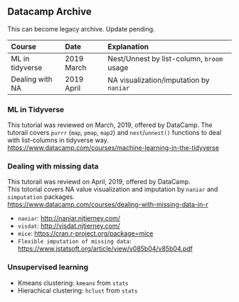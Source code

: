 ## Datacamp Archive

This can become legacy archive. Update pending.


|**Course**  | **Date**                         | **Explanation**                              |
| :---------------| :-------------------------- | :------------------------------------------- |
| ML in tidyverse | 2019 March                  |  Nest/Unnest by list-column, `broom` usage   |
| Dealing with NA | 2019 April                  |  NA visualization/imputation by `naniar`     |


###  ML in Tidyverse   
This tutorial was reviewed on March, 2019, offered by DataCamp.
The tutorail covers `purrr` (`map`, `pmap`, `map2`) and `nest`/`unnest()` functions to deal with list-columns in tidyverse way.  
https://www.datacamp.com/courses/machine-learning-in-the-tidyverse  

### Dealing with missing data  
This tutorail was reviewd on April, 2019, offered by DataCamp.  
This totorial covers NA value visualization and imputation by `naniar` and `simputation` packages.  
https://www.datacamp.com/courses/dealing-with-missing-data-in-r

- `naniar`: http://naniar.njtierney.com/  
- `visdat`: http://visdat.njtierney.com/  
- `mice`: https://cran.r-project.org/package=mice
- `Flexible imputation of missing data`: https://www.jstatsoft.org/article/view/v085b04/v85b04.pdf

### Unsupervised learning

- Kmeans clustering: `kmeans` from `stats`
- Hierachical clustering: `hclust` from `stats`

